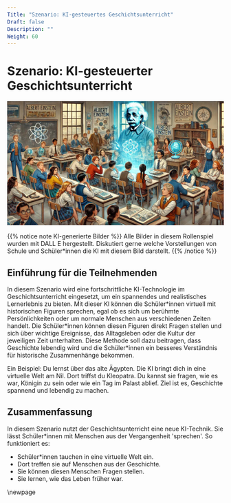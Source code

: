 ```yaml
---
Title: "Szenario: KI-gesteuertes Geschichtsunterricht"
Draft: false
Description: ""
Weight: 60
---
```



# Szenario: KI-gesteuerter Geschichtsunterricht


![Szenario Lernassistenz](Szenario-Geschichte.jpeg)

{{% notice note KI-generierte Bilder %}} 
Alle Bilder in diesem Rollenspiel wurden mit DALL E hergestellt. Diskutiert gerne welche Vorstellungen von Schule und Schüler\*innen die KI mit diesem Bild darstellt. 
{{% /notice %}}


## Einführung für die Teilnehmenden
In diesem Szenario wird eine fortschrittliche KI-Technologie im Geschichtsunterricht eingesetzt, um ein spannendes und realistisches Lernerlebnis zu bieten. Mit dieser KI können die Schüler\*innen virtuell mit historischen Figuren sprechen, egal ob es sich um berühmte Persönlichkeiten oder um normale Menschen aus verschiedenen Zeiten handelt. Die Schüler\*innen können diesen Figuren direkt Fragen stellen und sich über wichtige Ereignisse, das Alltagsleben oder die Kultur der jeweiligen Zeit unterhalten. Diese Methode soll dazu beitragen, dass Geschichte lebendig wird und die Schüler\*innen ein besseres Verständnis für historische Zusammenhänge bekommen.

Ein Beispiel:
Du lernst über das alte Ägypten. Die KI bringt dich in eine virtuelle Welt am Nil. Dort triffst du Kleopatra. Du kannst sie fragen, wie es war, Königin zu sein oder wie ein Tag im Palast ablief. Ziel ist es, Geschichte spannend und lebendig zu machen.

## Zusammenfassung

In diesem Szenario nutzt der Geschichtsunterricht eine neue KI-Technik. Sie lässt Schüler\*innen mit Menschen aus der Vergangenheit 'sprechen'.
So funktioniert es:

- Schüler\*innen tauchen in eine virtuelle Welt ein.
- Dort treffen sie auf Menschen aus der Geschichte.
- Sie können diesen Menschen Fragen stellen.
- Sie lernen, wie das Leben früher war.

\newpage
